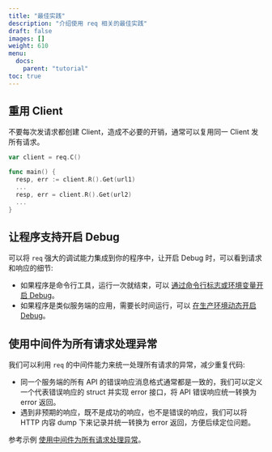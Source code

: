 ```yaml
---
title: "最佳实践"
description: "介绍使用 req 相关的最佳实践"
draft: false
images: []
weight: 610
menu:
  docs:
    parent: "tutorial"
toc: true
---
```


## 重用 Client

不要每次发请求都创建 Client，造成不必要的开销，通常可以复用同一 Client 发所有请求。

```go
var client = req.C()

func main() {
  resp, err := client.R().Get(url1)
  ...
  resp, err = client.R().Get(url2)
  ...
}
```

## 让程序支持开启 Debug

可以将 `req` 强大的调试能力集成到你的程序中，让开启 Debug 时，可以看到请求和响应的细节:
* 如果程序是命令行工具，运行一次就结束，可以 [通过命令行标志或环境变量开启 Debug](../../examples/enable-debug-via-flag-or-env/)。
* 如果程序是类似服务端的应用，需要长时间运行，可以 [在生产环境动态开启 Debug](../../examples/enable-debug-dynamically-in-production/)。

## 使用中间件为所有请求处理异常

我们可以利用 `req` 的中间件能力来统一处理所有请求的异常，减少重复代码:
* 同一个服务端的所有 API 的错误响应消息格式通常都是一致的，我们可以定义一个代表错误响应的 struct 并实现 error 接口，将 API 错误响应统一转换为 error 返回。
* 遇到非预期的响应，既不是成功的响应，也不是错误的响应，我们可以将 HTTP 内容 dump 下来记录并统一转换为 error 返回，方便后续定位问题。

参考示例 [使用中间件为所有请求处理异常](../../examples/handle-exceptions-with-middleware/)。
